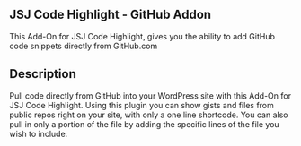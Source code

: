 ## JSJ Code Highlight - GitHub Addon 

This Add-On for JSJ Code Highlight, gives you the ability to add GitHub code snippets directly from GitHub.com

## Description 

Pull code directly from GitHub into your WordPress site with this Add-On for JSJ Code Highlight. Using this plugin you can show gists and files from public repos right on your site, with only a one line shortcode. You can also pull in only a portion of the file by adding the specific lines of the file you wish to include. 